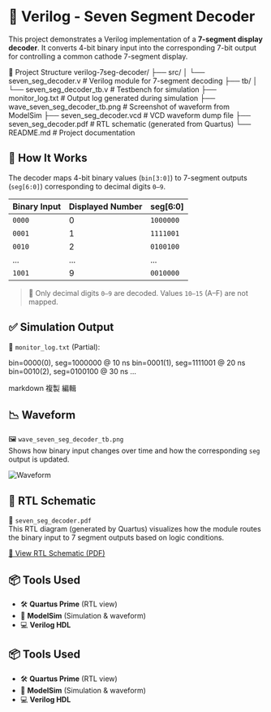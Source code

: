 # 🔢 Verilog - Seven Segment Decoder

This project demonstrates a Verilog implementation of a **7-segment display decoder**. It converts 4-bit binary input into the corresponding 7-bit output for controlling a common cathode 7-segment display.

📁 Project Structure
verilog-7seg-decoder/
├── src/
│   └── seven_seg_decoder.v          # Verilog module for 7-segment decoding
├── tb/
│   └── seven_seg_decoder_tb.v       # Testbench for simulation
├── monitor_log.txt                  # Output log generated during simulation
├── wave_seven_seg_decoder_tb.png   # Screenshot of waveform from ModelSim
├── seven_seg_decoder.vcd           # VCD waveform dump file
├── seven_seg_decoder.pdf           # RTL schematic (generated from Quartus)
└── README.md                        # Project documentation


## 🔧 How It Works

The decoder maps 4-bit binary values (`bin[3:0]`) to 7-segment outputs (`seg[6:0]`) corresponding to decimal digits `0–9`.

| Binary Input | Displayed Number | seg[6:0] |
|--------------|------------------|----------|
| `0000`       | 0                | `1000000` |
| `0001`       | 1                | `1111001` |
| `0010`       | 2                | `0100100` |
| ...          | ...              | ...       |
| `1001`       | 9                | `0010000` |

> 📝 Only decimal digits `0–9` are decoded. Values `10–15` (A–F) are not mapped.

## ✅ Simulation Output

📄 `monitor_log.txt` (Partial):

bin=0000(0), seg=1000000 @ 10 ns bin=0001(1), seg=1111001 @ 20 ns bin=0010(2), seg=0100100 @ 30 ns ...

markdown
複製
編輯

## 📉 Waveform

🖼️ `wave_seven_seg_decoder_tb.png`  
Shows how binary input changes over time and how the corresponding `seg` output is updated.

![Waveform](wave_seven_seg_decoder_tb.png)

## 🧠 RTL Schematic

📄 `seven_seg_decoder.pdf`  
This RTL diagram (generated by Quartus) visualizes how the module routes the binary input to 7 segment outputs based on logic conditions.

[📄 View RTL Schematic (PDF)](seven_seg_decoder.pdf)

## 📦 Tools Used

- 🛠️ **Quartus Prime** (RTL view)
- 🧪 **ModelSim** (Simulation & waveform)
- 💻 **Verilog HDL**
## 📦 Tools Used

- 🛠️ **Quartus Prime** (RTL view)
- 🧪 **ModelSim** (Simulation & waveform)
- 💻 **Verilog HDL**
